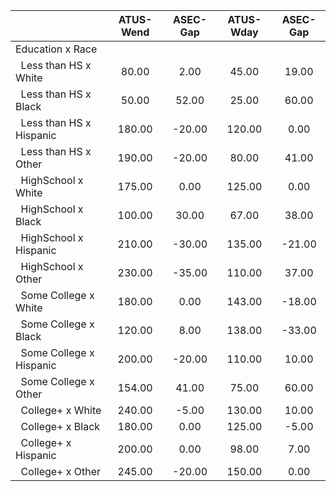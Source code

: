 
|                      |    ATUS-Wend |     ASEC-Gap |    ATUS-Wday |     ASEC-Gap |
| -------------------- | :----------: | :----------: | :----------: | :----------: |
| Education x Race     |              |              |              |              |
| &nbsp;&nbsp;Less than HS x White |        80.00 |         2.00 |        45.00 |        19.00 |
| &nbsp;&nbsp;Less than HS x Black |        50.00 |        52.00 |        25.00 |        60.00 |
| &nbsp;&nbsp;Less than HS x Hispanic |       180.00 |       -20.00 |       120.00 |         0.00 |
| &nbsp;&nbsp;Less than HS x Other |       190.00 |       -20.00 |        80.00 |        41.00 |
| &nbsp;&nbsp;HighSchool x White |       175.00 |         0.00 |       125.00 |         0.00 |
| &nbsp;&nbsp;HighSchool x Black |       100.00 |        30.00 |        67.00 |        38.00 |
| &nbsp;&nbsp;HighSchool x Hispanic |       210.00 |       -30.00 |       135.00 |       -21.00 |
| &nbsp;&nbsp;HighSchool x Other |       230.00 |       -35.00 |       110.00 |        37.00 |
| &nbsp;&nbsp;Some College x White |       180.00 |         0.00 |       143.00 |       -18.00 |
| &nbsp;&nbsp;Some College x Black |       120.00 |         8.00 |       138.00 |       -33.00 |
| &nbsp;&nbsp;Some College x Hispanic |       200.00 |       -20.00 |       110.00 |        10.00 |
| &nbsp;&nbsp;Some College x Other |       154.00 |        41.00 |        75.00 |        60.00 |
| &nbsp;&nbsp;College+ x White |       240.00 |        -5.00 |       130.00 |        10.00 |
| &nbsp;&nbsp;College+ x Black |       180.00 |         0.00 |       125.00 |        -5.00 |
| &nbsp;&nbsp;College+ x Hispanic |       200.00 |         0.00 |        98.00 |         7.00 |
| &nbsp;&nbsp;College+ x Other |       245.00 |       -20.00 |       150.00 |         0.00 |

